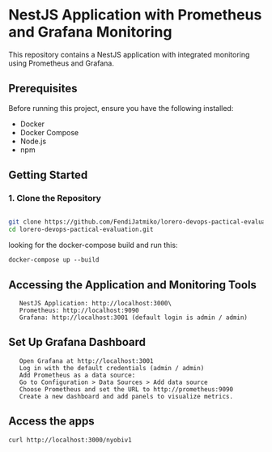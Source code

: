 # NestJS Application with Prometheus and Grafana Monitoring

This repository contains a NestJS application with integrated monitoring using Prometheus and Grafana.

## Prerequisites

Before running this project, ensure you have the following installed:

- Docker
- Docker Compose
- Node.js
- npm

## Getting Started

### 1. Clone the Repository

```sh

git clone https://github.com/FendiJatmiko/lorero-devops-pactical-evaluation.git
cd lorero-devops-pactical-evaluation.git
```
looking for the docker-compose build and run this: 

```
docker-compose up --build
```


## Accessing the Application and Monitoring Tools
```
   NestJS Application: http://localhost:3000\
   Prometheus: http://localhost:9090
   Grafana: http://localhost:3001 (default login is admin / admin) 
```


## Set Up Grafana Dashboard 
```
   Open Grafana at http://localhost:3001
   Log in with the default credentials (admin / admin)
   Add Prometheus as a data source:
   Go to Configuration > Data Sources > Add data source
   Choose Prometheus and set the URL to http://prometheus:9090
   Create a new dashboard and add panels to visualize metrics.
```

## Access the apps
```
curl http://localhost:3000/nyobiv1
```
